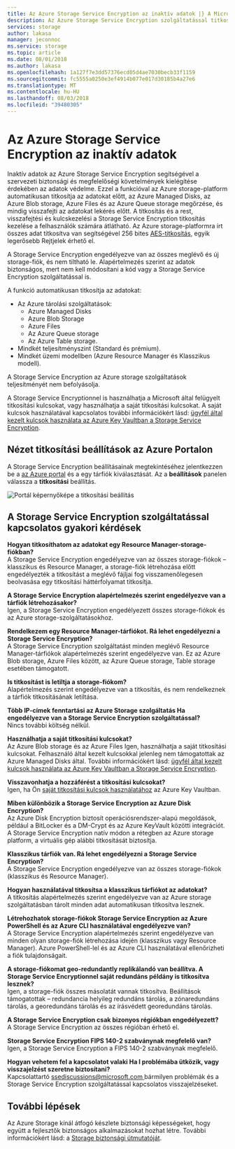 ```yaml
---
title: Az Azure Storage Service Encryption az inaktív adatok |} A Microsoft Docs
description: Az Azure Storage Service Encryption szolgáltatással titkosítása az Azure Managed Disks, az Azure Blob storage, Azure Files, az Azure Queue storage és Azure Table storage szolgáltatás oldalán, az adatok tárolásakor és visszafejteni az adatok lekérésekor.
services: storage
author: lakasa
manager: jeconnoc
ms.service: storage
ms.topic: article
ms.date: 08/01/2018
ms.author: lakasa
ms.openlocfilehash: 1a127f7e3dd57376ecd05d4ae7030becb33f1159
ms.sourcegitcommit: fc5555a0250e3ef4914b077e017d30185b4a27e6
ms.translationtype: MT
ms.contentlocale: hu-HU
ms.lasthandoff: 08/03/2018
ms.locfileid: "39480305"
---
```

# <a name="azure-storage-service-encryption-for-data-at-rest"></a>Az Azure Storage Service Encryption az inaktív adatok
Inaktív adatok az Azure Storage Service Encryption segítségével a szervezeti biztonsági és megfelelőségi követelmények kielégítése érdekében az adatok védelme. Ezzel a funkcióval az Azure storage-platform automatikusan titkosítja az adatokat előtt, az Azure Managed Disks, az Azure Blob storage, Azure Files és az Azure Queue storage megőrzése, és mindig visszafejti az adatokat lekérés előtt. A titkosítás és a rest, visszafejtési és kulcskezelési a Storage Service Encryption titkosítás kezelése a felhasználók számára átlátható. Az Azure storage-platformra írt összes adat titkosítva van segítségével 256 bites [AES-titkosítás](https://en.wikipedia.org/wiki/Advanced_Encryption_Standard), egyik legerősebb Rejtjelek érhető el.

A Storage Service Encryption engedélyezve van az összes meglévő és új storage-fiók, és nem tiltható le. Alapértelmezés szerint az adatok biztonságos, mert nem kell módosítani a kód vagy a Storage Service Encryption szolgáltatással is.

A funkció automatikusan titkosítja az adatokat:

- Az Azure tárolási szolgáltatások:
    - Azure Managed Disks
    - Azure Blob Storage
    - Azure Files
    - Az Azure Queue storage
    - Az Azure Table storage.  
- Mindkét teljesítményszint (Standard és prémium).
- Mindkét üzemi modellben (Azure Resource Manager és Klasszikus modell).

A Storage Service Encryption az Azure storage szolgáltatások teljesítményét nem befolyásolja.

A Storage Service Encryptionnel is használhatja a Microsoft által felügyelt titkosítási kulcsokat, vagy használhatja a saját titkosítási kulcsokat. A saját kulcsok használatával kapcsolatos további információkért lásd: [ügyfél által kezelt kulcsok használata az Azure Key Vaultban a Storage Service Encryption](storage-service-encryption-customer-managed-keys.md).

## <a name="view-encryption-settings-in-the-azure-portal"></a>Nézet titkosítási beállítások az Azure Portalon
A Storage Service Encryption beállításainak megtekintéséhez jelentkezzen be a [az Azure portal](https://portal.azure.com) és a egy tárfiók kiválasztását. Az a **beállítások** panelen válassza a **titkosítási** beállítás.

![Portál képernyőképe a titkosítási beállítás](./media/storage-service-encryption/image1.png)

## <a name="faq-for-storage-service-encryption"></a>A Storage Service Encryption szolgáltatással kapcsolatos gyakori kérdések
**Hogyan titkosíthatom az adatokat egy Resource Manager-storage-fiókban?**  
A Storage Service Encryption engedélyezve van az összes storage-fiókok – klasszikus és Resource Manager, a storage-fiók létrehozása előtt engedélyezték a titkosítást a meglévő fájljai fog visszamenőlegesen beolvasása egy titkosítási háttérfolyamat titkosítja.

**A Storage Service Encryption alapértelmezés szerint engedélyezve van a tárfiók létrehozásakor?**  
Igen, a Storage Service Encryption engedélyezett összes storage-fiókok és az Azure storage-szolgáltatásokhoz.

**Rendelkezem egy Resource Manager-tárfiókot. Rá lehet engedélyezni a Storage Service Encryption?**  
A Storage Service Encryption szolgáltatást minden meglévő Resource Manager-tárfiókok alapértelmezés szerint engedélyezve van. Ez az Azure Blob storage, Azure Files között, az Azure Queue storage, Table storage esetében támogatott. 

**Is titkosítást is letiltja a storage-fiókom?**  
Alapértelmezés szerint engedélyezve van a titkosítás, és nem rendelkeznek a tárfiók titkosításának letiltása. 

**Több IP-címek fenntartási az Azure Storage szolgáltatás Ha engedélyezve van a Storage Service Encryption szolgáltatással?**  
Nincs további költség nélkül.

**Használhatja a saját titkosítási kulcsokat?**  
Az Azure Blob storage és az Azure Files Igen, használhatja a saját titkosítási kulcsokat. Felhasználó által kezelt kulcsokkal jelenleg nem támogatottak az Azure Managed Disks által. További információkért lásd: [ügyfél által kezelt kulcsok használata az Azure Key Vaultban a Storage Service Encryption](storage-service-encryption-customer-managed-keys.md).

**Visszavonhatja a hozzáférést a titkosítási kulcsokat?**  
Igen, ha Ön [saját titkosítási kulcsok használatához](storage-service-encryption-customer-managed-keys.md) az Azure Key Vaultban.

**Miben különbözik a Storage Service Encryption az Azure Disk Encryption?**  
Az Azure Disk Encryption biztosít operációsrendszer-alapú megoldások, például a BitLocker és a DM-Crypt és az Azure KeyVault közötti integrációt. A Storage Service Encryption natív módon a rétegben az Azure storage platform, a virtuális gép alábbi titkosítását biztosítja.

**Klasszikus tárfiók van. Rá lehet engedélyezni a Storage Service Encryption?**  
A Storage Service Encryption engedélyezve van az összes storage-fiókok (klasszikus és Resource Manager).

**Hogyan használatával titkosítsa a klasszikus tárfiókot az adatokat?**  
A titkosítás alapértelmezés szerint engedélyezve van az Azure storage szolgáltatásban tárolt minden adat automatikusan titkosítva lesznek. 

**Létrehozhatok storage-fiókok Storage Service Encryption az Azure PowerShell és az Azure CLI használatával engedélyezve van?**  
A Storage Service Encryption alapértelmezés szerint engedélyezve van minden olyan storage-fiók létrehozása idején (klasszikus vagy Resource Manager). Azure PowerShell-lel és az Azure CLI használatával ellenőrizheti a fiók tulajdonságait.

**A storage-fiókomat geo-redundantly replikálandó van beállítva. A Storage Service Encryptionnel saját redundáns példány is titkosítva lesznek?**  
Igen, a storage-fiók összes másolatát vannak titkosítva. Beállítások támogatottak – redundancia helyileg redundáns tárolás, a zónaredundáns tárolás, a georedundáns tárolás és az írásvédett georedundáns tárolás.

**A Storage Service Encryption csak bizonyos régiókban engedélyezett?**  
A Storage Service Encryption az összes régióban érhető el.

**Storage Service Encryption FIPS 140-2 szabványnak megfelelő van?**  
Igen, a Storage Service Encryption a FIPS 140-2 szabványnak megfelelő.

**Hogyan vehetem fel a kapcsolatot valaki Ha I problémába ütközik, vagy visszajelzést szeretne biztosítani?**  
Kapcsolattartó [ ssediscussions@microsoft.com ](mailto:ssediscussions@microsoft.com) bármilyen problémák és a Storage Service Encryption szolgáltatással kapcsolatos visszajelzéseket.

## <a name="next-steps"></a>További lépések
Az Azure Storage kínál átfogó készlete biztonsági képességeket, hogy együtt a fejlesztők biztonságos alkalmazásokat hozhat létre. További információkért lásd: a [Storage biztonsági útmutatóját](../storage-security-guide.md).